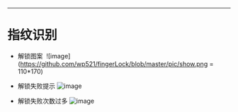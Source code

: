 
---

  # 指纹识别
  
  
  
  - 解锁图案
  ![image](https://github.com/wp521/fingerLock/blob/master/pic/show.png = 110*170)

  - 解锁失败提示
   ![image](https://github.com/wp521/fingerLock/blob/master/pic/error.png) 

- 解锁失败次数过多
   ![image](https://github.com/wp521/fingerLock/blob/master/pic/error_mas.png)
